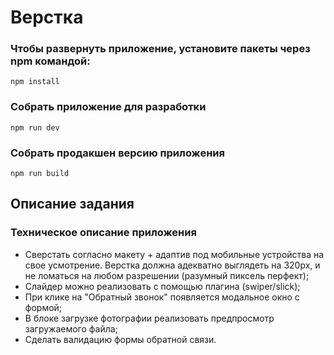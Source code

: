 # Верстка

### Чтобы развернуть приложение, установите пакеты через npm командой:
```
npm install
```

### Собрать приложение для разработки
```
npm run dev
```

### Собрать продакшен версию приложения
```
npm run build
```

## Описание задания

### Техническое описание приложения
- Сверстать согласно макету + адаптив под мобильные устройства на свое усмотрение. Верстка должна адекватно выглядеть на 320px, и не ломаться на любом разрешении (разумный пиксель перфект);
- Слайдер можно реализовать с помощью плагина (swiper/slick);
- При клике на "Обратный звонок" появляется модальное окно с формой;
- В блоке загрузке фотографии реализовать предпросмотр загружаемого файла;
- Сделать валидацию формы обратной связи.
